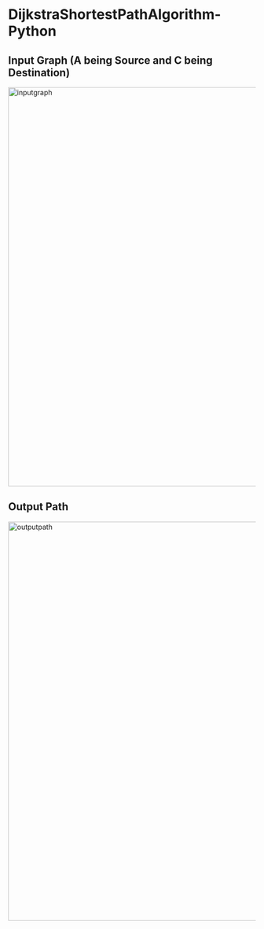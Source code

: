 # DijkstraShortestPathAlgorithm-Python

## Input Graph (A being Source and C being Destination)
<img width="811" alt="inputgraph" src="https://user-images.githubusercontent.com/39400870/222199075-d0f21418-9813-42ee-9e4c-9566a891c5e6.png">

## Output Path
<img width="811" alt="outputpath" src="https://user-images.githubusercontent.com/39400870/222199170-07d68def-3058-4d38-b4bf-b4f2f31fe6d9.png">



